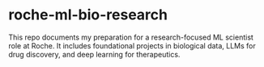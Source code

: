 # roche-ml-bio-research
This repo documents my preparation for a research-focused ML scientist role at Roche. It includes foundational projects in biological data, LLMs for drug discovery, and deep learning for therapeutics.
